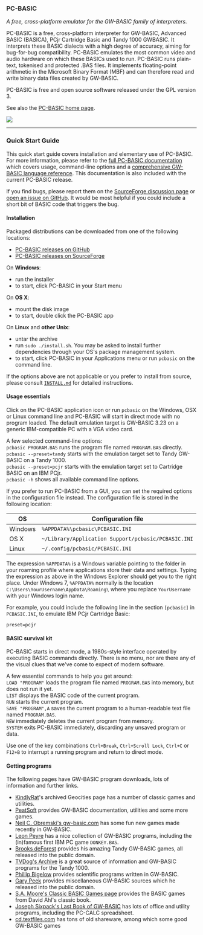 ### PC-BASIC ###
_A free, cross-platform emulator for the GW-BASIC family of interpreters._

PC-BASIC is a free, cross-platform interpreter for GW-BASIC, Advanced BASIC (BASICA), PCjr Cartridge Basic and Tandy 1000 GWBASIC.
It interprets these BASIC dialects with a high degree of accuracy, aiming for bug-for-bug compatibility.
PC-BASIC emulates the most common video and audio hardware on which these BASICs used to run.
PC-BASIC runs plain-text, tokenised and protected .BAS files.
It implements floating-point arithmetic in the Microsoft Binary Format (MBF) and can therefore
read and write binary data files created by GW-BASIC.  

PC-BASIC is free and open source software released under the GPL version 3.  

See also the [PC-BASIC home page](http://robhagemans.github.io/pcbasic/).

![](https://robhagemans.github.io/pcbasic/screenshots/pcbasic.png)

----------

### Quick Start Guide ###

This quick start guide covers installation and elementary use of PC-BASIC. For more information, please refer to the [full PC-BASIC documentation](http://pc-basic.org/doc#) which covers usage, command-line options and a [comprehensive GW-BASIC language reference](http://pc-basic.org/doc#reference). This documentation is also included with the current PC-BASIC release.

If you find bugs, please report them on the [SourceForge discussion page](https://sourceforge.net/p/pcbasic/discussion/bugs/) or [open an issue on GitHub](https://github.com/robhagemans/pcbasic/issues). It would be most helpful if you could include a short bit of BASIC code that triggers the bug.


#### Installation ####
Packaged distributions can be downloaded from one of the following locations:  

- [PC-BASIC releases on GitHub](https://github.com/robhagemans/pcbasic/releases)  
- [PC-BASIC releases on SourceForge](https://sourceforge.net/projects/pcbasic/files/)  

On **Windows**:  

- run the installer  
- to start, click PC-BASIC in your Start menu  

On **OS X**:  

- mount the disk image  
- to start, double click the PC-BASIC app  

On **Linux** and **other Unix**:  

- untar the archive  
- run `sudo ./install.sh`. You may be asked to install further dependencies through your OS's package management system.  
- to start, click PC-BASIC in your Applications menu or run `pcbasic` on the command line.  

If the options above are not applicable or you prefer to install from source, please
consult [`INSTALL.md`](https://github.com/robhagemans/pcbasic/blob/master/INSTALL.md) for detailed instructions.


#### Usage essentials ####
Click on the PC-BASIC application icon or run `pcbasic` on the Windows, OSX or Linux command
line and PC-BASIC will start in direct mode with no program loaded. The default emulation target is
GW-BASIC 3.23 on a generic IBM-compatible PC with a VGA video card.  

A few selected command-line options:  
`pcbasic PROGRAM.BAS` runs the program file named `PROGRAM.BAS` directly.  
`pcbasic --preset=tandy` starts with the emulation target set to Tandy GW-BASIC on a Tandy 1000.  
`pcbasic --preset=pcjr` starts with the emulation target set to Cartridge BASIC on an IBM PCjr.  
`pcbasic -h` shows all available command line options.  

If you prefer to run PC-BASIC from a GUI, you can set the required options in the configuration file instead.
The configuration file is stored in the following location:

| OS         | Configuration file  
|------------|-------------------------------------------------------------------------  
| Windows    | `%APPDATA%\pcbasic\PCBASIC.INI`  
| OS X       | `~/Library/Application Support/pcbasic/PCBASIC.INI`  
| Linux      | `~/.config/pcbasic/PCBASIC.INI`  

The expression `%APPDATA%` is a Windows variable pointing to the folder in your roaming profile
where applications store their data and settings. Typing the expression as above in the Windows Explorer
should get you to the right place. Under Windows 7, `%APPDATA%` normally is the location
`C:\Users\YourUsername\AppData\Roaming\` where you replace `YourUsername` with your Windows login name.

For example, you could include the following line in the section `[pcbasic]` in `PCBASIC.INI`,
to emulate IBM PCjr Cartridge Basic:

    preset=pcjr  


#### BASIC survival kit ####
PC-BASIC starts in direct mode, a 1980s-style interface operated by executing
BASIC commands directly. There is no menu, nor are there any of the visual clues
that we've come to expect of modern software.  

A few essential commands to help you get around:  
`LOAD "PROGRAM"` loads the program file named `PROGRAM.BAS` into memory, but does not run it yet.  
`LIST` displays the BASIC code of the current program.  
`RUN` starts the current program.  
`SAVE "PROGRAM",A` saves the current program to a human-readable text file named `PROGRAM.BAS`.  
`NEW` immediately deletes the current program from memory.  
`SYSTEM` exits PC-BASIC immediately, discarding any unsaved program or data.  

Use one of the key combinations `Ctrl+Break`, `Ctrl+Scroll Lock`, `Ctrl+C` or `F12+B`
to interrupt a running program and return to direct mode.  


#### Getting programs ####
The following pages have GW-BASIC program downloads, lots of information and further links.  

- [KindlyRat](http://www.oocities.org/KindlyRat/GWBASIC.html)'s archived Geocities page has a number of classic games and utilities.  
- [PeatSoft](http://archive.is/AUm6G) provides GW-BASIC documentation, utilities and some more games.  
- [Neil C. Obremski's gw-basic.com](http://www.gw-basic.com/) has some fun new games made recently in GW-BASIC.  
- [Leon Peyre](http://peyre.x10.mx/GWBASIC/) has a nice collection of GW-BASIC programs, including the (in)famous first IBM PC game `DONKEY.BAS`.  
- [Brooks deForest](http://www.brooksdeforest.com/tandy1000/) provides his amazing Tandy GW-BASIC games, all released into the public domain.  
- [TVDog's Archive](http://www.oldskool.org/guides/tvdog/) is a great source of information and GW-BASIC programs for the Tandy 1000.  
- [Phillip Bigelow](http://www.scn.org/~bh162/basic_programs.html) provides scientific programs written in GW-BASIC.  
- [Gary Peek](http://www.garypeek.com/basic/gwprograms.htm) provides miscellaneous GW-BASIC sources which he released into the public domain.  
- [S.A. Moore's Classic BASIC Games page](http://www.moorecad.com/classicbasic/index.html) provides the BASIC games from David Ahl's classic book.  
- [Joseph Sixpack's Last Book of GW-BASIC](http://www.geocities.ws/joseph_sixpack/btoc.html) has lots of office and utility programs, including the PC-CALC spreadsheet.  
- [cd.textfiles.com](http://cd.textfiles.com) has tons of old shareware, among which some good GW-BASIC games  
